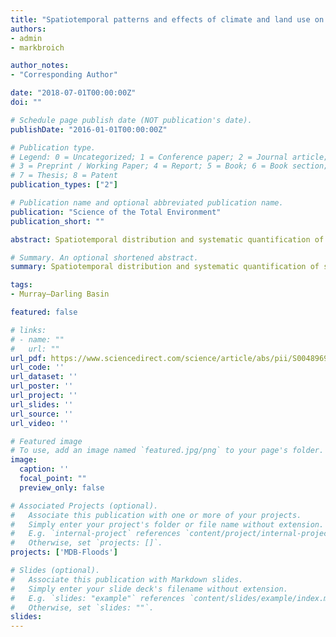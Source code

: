 ```yaml
---
title: "Spatiotemporal patterns and effects of climate and land use on surface water extent dynamics in a dryland region with three decades of Landsat satellite data"
authors:
- admin
- markbroich

author_notes:
- "Corresponding Author"

date: "2018-07-01T00:00:00Z"
doi: ""

# Schedule page publish date (NOT publication's date).
publishDate: "2016-01-01T00:00:00Z"

# Publication type.
# Legend: 0 = Uncategorized; 1 = Conference paper; 2 = Journal article;
# 3 = Preprint / Working Paper; 4 = Report; 5 = Book; 6 = Book section;
# 7 = Thesis; 8 = Patent
publication_types: ["2"]

# Publication name and optional abbreviated publication name.
publication: "Science of the Total Environment"
publication_short: ""

abstract: Spatiotemporal distribution and systematic quantification of surface water and their drivers of change are critical. However, quantifying this distribution is challenging due to a lack of spatially explicit and temporally dynamic empirical data of both surface water and its drivers of change at large spatial scales. We focused on one of the largest dryland basins in the world, Australia's Murray-Darling Basin (MDB), recently identified as a global hotspot of water decline. We used a new remotely sensed time-series of surface water extent dynamics (SWD) data to quantify spatiotemporal patterns in surface water across the entire MDB and catchments and to assess natural and anthropogenic drivers of SWD, including climate and historical land use change. We show high intra- and inter-annual dynamics in surface water with a rapid loss during the Millennium Drought, the worst, decade-long drought in SE Australia. We show strong regional and catchment differences in SWD, with the northern basin showing high variability compared to the southern basin which shows a steady decline in surface water. Linear mixed effect models including climate and land-use change variables explained up to 70% variability in SWD with climate being more important in catchments of the northwestern MDB, whereas land-use was important primarily in the central MDB. Increase in fraction of dryland agriculture in a catchment and maximum temperature was negatively related to SWD, whereas precipitation and soil moisture were positively related to SWD. The fact that land-use change was an important explanatory variable of SWD in addition to climate is a significant result as land-use can be managed more effectively whereas climate-mitigation actions can be intractable, with global change scenarios predicting drier conditions for the area followed by a further reduction in surface water availability.

# Summary. An optional shortened abstract.
summary: Spatiotemporal distribution and systematic quantification of surface water and their drivers of change are critical. However, quantifying this distribution is challenging due to a lack of spatially explicit and temporally dynamic empirical data of both surface water and its drivers of change at large spatial scales.

tags:
- Murray–Darling Basin

featured: false

# links:
# - name: ""
#   url: ""
url_pdf: https://www.sciencedirect.com/science/article/abs/pii/S0048969718347466
url_code: ''
url_dataset: ''
url_poster: ''
url_project: ''
url_slides: ''
url_source: ''
url_video: ''

# Featured image
# To use, add an image named `featured.jpg/png` to your page's folder. 
image:
  caption: ''
  focal_point: ""
  preview_only: false

# Associated Projects (optional).
#   Associate this publication with one or more of your projects.
#   Simply enter your project's folder or file name without extension.
#   E.g. `internal-project` references `content/project/internal-project/index.md`.
#   Otherwise, set `projects: []`.
projects: ['MDB-Floods']

# Slides (optional).
#   Associate this publication with Markdown slides.
#   Simply enter your slide deck's filename without extension.
#   E.g. `slides: "example"` references `content/slides/example/index.md`.
#   Otherwise, set `slides: ""`.
slides:
---
```



